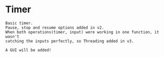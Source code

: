 # Timer
    
    Basic timer. 
    Pause, stop and resume options added in v2.
    When both operations(timer, input) were working in one function, it wasn't
    catching the inputs perfectly, so Threading added in v3. 
    
    A GUI will be added!
